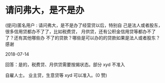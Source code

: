 # 请问弗大，是不是办

(提问)匿名用户 : 请问弗大，是不是办了经营贷以后，特别自 己是法人或者股东，很多信用贷都办不了了，比如税费贷， 月供贷，还有公积金信用贷等都办不了了？还有其他哪些办 不了的贷款？哪些是可以办的的贷款如果是法人或者股东？ 感谢

2018-07-14

回答：是的，税费贷、月供贷需要按揭状态。部分 xyd 不准入

自雇人士。 业主贷，生意贷等 xyd 可以准入。(0 赞)